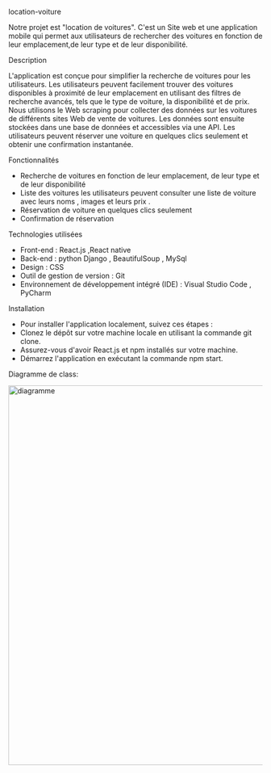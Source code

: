 location-voiture
 
Notre projet est "location de voitures". C'est un Site web et une application  mobile qui permet aux utilisateurs de rechercher des voitures 
en fonction de leur emplacement,de leur type et de leur disponibilité.


Description

L'application est conçue pour simplifier la recherche de voitures pour les utilisateurs. 
Les utilisateurs peuvent facilement trouver des voitures disponibles à proximité de leur emplacement en utilisant des filtres de recherche avancés, 
tels que le type de voiture, la disponibilité et de prix.
Nous utilisons le Web scraping pour collecter des données sur les voitures de différents sites Web de vente de voitures. 
Les données sont ensuite stockées dans une base de données et accessibles via une API.
Les utilisateurs peuvent réserver une voiture en quelques clics seulement et obtenir une confirmation instantanée.

Fonctionnalités

- Recherche de voitures en fonction de leur emplacement, de leur type et de leur disponibilité
- Liste des voitures les utilisateurs peuvent consulter une liste de voiture avec leurs noms , images et leurs prix .
- Réservation de voiture en quelques clics seulement
- Confirmation de réservation 

Technologies utilisées

- Front-end : React.js ,React native
- Back-end : python Django , BeautifulSoup , MySql 
- Design : CSS
- Outil de gestion de version : Git 
- Environnement de développement intégré (IDE) : Visual Studio Code , PyCharm

Installation

 - Pour installer l'application localement, suivez ces étapes :
- Clonez le dépôt sur votre machine locale en utilisant la commande git clone.
 - Assurez-vous d'avoir React.js et npm installés sur votre machine.
 - Démarrez l'application en exécutant la commande npm start.

Diagramme de class:


<img width="752" alt="diagramme" src="https://user-images.githubusercontent.com/109220808/236583017-d8040574-bf92-4671-8d60-dfec75eaab24.png">




